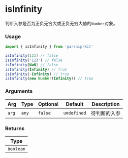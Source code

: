 # isInfinity
      
判断入参是否为正负无穷大或正负无穷大值的`Number`对象。

### Usage

```ts
import { isInfinity } from 'parsnip-kit'

isInfinity(123) // false
isInfinity('123') // false
isInfinity(NaN) // false
isInfinity(Infinity) // true
isInfinity(-Infinity) // true
isInfinity(new Number(Infinity)) // true
```

      
### Arguments
      
| Arg | Type | Optional | Default | Description |
| --- | --- | --- | --- | --- |
| `arg` | `any` | `false` | `undefined` | 待判断的入参  |
      
### Returns

| Type |
| ---  |
| `boolean`  |